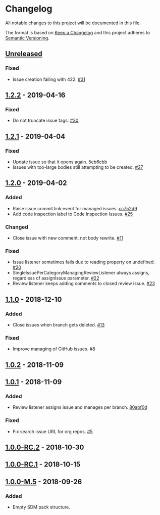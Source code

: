 # Changelog

All notable changes to this project will be documented in this file.

The format is based on [Keep a Changelog](http://keepachangelog.com/)
and this project adheres to [Semantic Versioning](http://semver.org/).

## [Unreleased](https://github.com/atomist/sdm-pack-seed/compare/1.2.2...HEAD)

### Fixed

-   Issue creation failing with 422. [#31](https://github.com/atomist/sdm-pack-issue/issues/31)

## [1.2.2](https://github.com/atomist/sdm-pack-seed/compare/1.2.1...1.2.2) - 2019-04-16

### Fixed

-   Do not truncate issue tags. [#30](https://github.com/atomist/sdm-pack-issue/issues/30)

## [1.2.1](https://github.com/atomist/sdm-pack-seed/compare/1.2.0...1.2.1) - 2019-04-04

### Fixed

-   Update issue so that it opens again. [5eb6cbb](https://github.com/atomist/sdm-pack-issue/commit/5eb6cbbe62b00582e10af6818a98f8bda512a402)
-   Issues with too-large bodies still attempting to be created. [#27](https://github.com/atomist/sdm-pack-issue/issues/27)

## [1.2.0](https://github.com/atomist/sdm-pack-seed/compare/1.1.0...1.2.0) - 2019-04-02

### Added

-   Raise issue commit link event for managed issues. [cc752d9](https://github.com/atomist/sdm-pack-issue/commit/cc752d937364646c803fc6de8fa32f1bf54170b4)
-   Add code inspection label to Code Inspection Issues. [#25](https://github.com/atomist/sdm-pack-issue/issues/25)

### Changed

-   Close issue with new comment, not body rewrite. [#11](https://github.com/atomist/sdm-pack-issue/issues/11)

### Fixed

-   Issue listener sometimes fails due to reading property on undefined. [#20](https://github.com/atomist/sdm-pack-issue/issues/20)
-   SingleIssuePerCategoryManagingReviewListener always assigns, regardless of assignIssue parameter. [#22](https://github.com/atomist/sdm-pack-issue/issues/22)
-   Review listener keeps adding comments to closed review issue. [#23](https://github.com/atomist/sdm-pack-issue/issues/23)

## [1.1.0](https://github.com/atomist/sdm-pack-seed/compare/1.0.2...1.1.0) - 2018-12-10

### Added

-   Close issues when branch gets deleted. [#13](https://github.com/atomist/sdm-pack-issue/issues/13)

### Fixed

-   Improve managing of GitHub issues. [#8](https://github.com/atomist/sdm-pack-issue/issues/8)

## [1.0.2](https://github.com/atomist/sdm-pack-seed/compare/1.0.1...1.0.2) - 2018-11-09

## [1.0.1](https://github.com/atomist/sdm-pack-seed/compare/1.0.0-RC.2...1.0.1) - 2018-11-09

### Added

-   Review listener assigns issue and manages per branch. [80abf0d](https://github.com/atomist/sdm-pack-issue/commit/80abf0d0d6c493af99e8916b55d5adf898561cb2)

### Fixed

-   Fix search issue URL for org repos. [#5](https://github.com/atomist/sdm-pack-issue/issues/5)

## [1.0.0-RC.2](https://github.com/atomist/sdm-pack-seed/compare/1.0.0-RC.1...1.0.0-RC.2) - 2018-10-30

## [1.0.0-RC.1](https://github.com/atomist/sdm-pack-seed/compare/1.0.0-M.5...1.0.0-RC.1) - 2018-10-15

## [1.0.0-M.5](https://github.com/atomist/sdm-pack-seed/tree/1.0.0-M.5) - 2018-09-26

### Added

-   Empty SDM pack structure.
